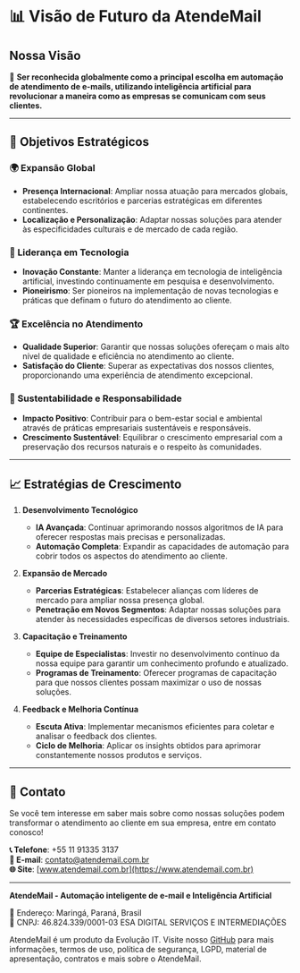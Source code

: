 # 📊 Visão de Futuro da AtendeMail

## Nossa Visão

🔭 **Ser reconhecida globalmente como a principal escolha em automação de atendimento de e-mails, utilizando inteligência artificial para revolucionar a maneira como as empresas se comunicam com seus clientes.**

---

## 🚀 Objetivos Estratégicos

### 🌍 Expansão Global
- **Presença Internacional**: Ampliar nossa atuação para mercados globais, estabelecendo escritórios e parcerias estratégicas em diferentes continentes.
- **Localização e Personalização**: Adaptar nossas soluções para atender às especificidades culturais e de mercado de cada região.

### 💼 Liderança em Tecnologia
- **Inovação Constante**: Manter a liderança em tecnologia de inteligência artificial, investindo continuamente em pesquisa e desenvolvimento.
- **Pioneirismo**: Ser pioneiros na implementação de novas tecnologias e práticas que definam o futuro do atendimento ao cliente.

### 🏆 Excelência no Atendimento
- **Qualidade Superior**: Garantir que nossas soluções ofereçam o mais alto nível de qualidade e eficiência no atendimento ao cliente.
- **Satisfação do Cliente**: Superar as expectativas dos nossos clientes, proporcionando uma experiência de atendimento excepcional.

### 🌟 Sustentabilidade e Responsabilidade
- **Impacto Positivo**: Contribuir para o bem-estar social e ambiental através de práticas empresariais sustentáveis e responsáveis.
- **Crescimento Sustentável**: Equilibrar o crescimento empresarial com a preservação dos recursos naturais e o respeito às comunidades.

---

## 📈 Estratégias de Crescimento

1. **Desenvolvimento Tecnológico**
   - **IA Avançada**: Continuar aprimorando nossos algoritmos de IA para oferecer respostas mais precisas e personalizadas.
   - **Automação Completa**: Expandir as capacidades de automação para cobrir todos os aspectos do atendimento ao cliente.

2. **Expansão de Mercado**
   - **Parcerias Estratégicas**: Estabelecer alianças com líderes de mercado para ampliar nossa presença global.
   - **Penetração em Novos Segmentos**: Adaptar nossas soluções para atender às necessidades específicas de diversos setores industriais.

3. **Capacitação e Treinamento**
   - **Equipe de Especialistas**: Investir no desenvolvimento contínuo da nossa equipe para garantir um conhecimento profundo e atualizado.
   - **Programas de Treinamento**: Oferecer programas de capacitação para que nossos clientes possam maximizar o uso de nossas soluções.

4. **Feedback e Melhoria Contínua**
   - **Escuta Ativa**: Implementar mecanismos eficientes para coletar e analisar o feedback dos clientes.
   - **Ciclo de Melhoria**: Aplicar os insights obtidos para aprimorar constantemente nossos produtos e serviços.

---

## 📧 Contato

Se você tem interesse em saber mais sobre como nossas soluções podem transformar o atendimento ao cliente em sua empresa, entre em contato conosco!

**📞 Telefone**: +55 11 91335 3137  
**📧 E-mail**: [contato@atendemail.com.br](mailto:contato@atendemail.com.br)  
**🌐 Site**: [www.atendemail.com.br](https://www.atendemail.com.br)  

---

**AtendeMail - Automação inteligente de e-mail e Inteligência Artificial**

📍 Endereço: Maringá, Paraná, Brasil  
📜 CNPJ: 46.824.339/0001-03 ESA DIGITAL SERVIÇOS E INTERMEDIAÇÕES  

AtendeMail é um produto da Evolução IT. Visite nosso [GitHub](https://github.com/AtendeMail) para mais informações, termos de uso, política de segurança, LGPD, material de apresentação, contratos e mais sobre o AtendeMail.
